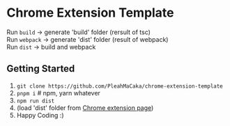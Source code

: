 # Chrome Extension Template

Run `build` -> generate 'build'  folder (rersult of tsc)  
Run `webpack` -> generate 'dist' folder (result of webpack)  
Run `dist` -> build and webpack

## Getting Started

1. `git clone https://github.com/PleahMaCaka/chrome-extension-template`
2. `pnpm i` # npm, yarn whatever
3. `npm run dist`
4. (load 'dist' folder from [Chrome extension page](chrome://extensions))
5. Happy Coding :)
